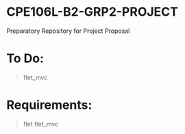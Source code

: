 # CPE106L-B2-GRP2-PROJECT
Preparatory Repository for Project Proposal

# To Do:
 > flet_mvc

# Requirements:
> flet
> flet_mvc